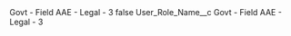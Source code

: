 <?xml version="1.0" encoding="UTF-8"?>
<CustomMetadata xmlns="http://soap.sforce.com/2006/04/metadata" xmlns:xsi="http://www.w3.org/2001/XMLSchema-instance" xmlns:xsd="http://www.w3.org/2001/XMLSchema">
    <label>Govt - Field AAE - Legal - 3</label>
    <protected>false</protected>
    <values>
        <field>User_Role_Name__c</field>
        <value xsi:type="xsd:string">Govt - Field AAE - Legal - 3</value>
    </values>
</CustomMetadata>
